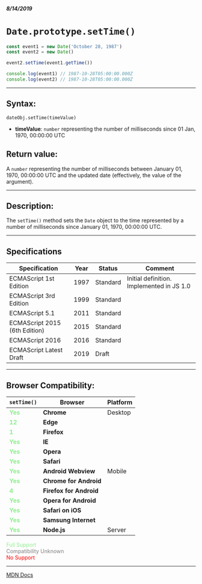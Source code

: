 ##### 8/14/2019
# `Date.prototype.setTime()`

```js
const event1 = new Date('October 28, 1987')
const event2 = new Date()

event2.setTime(event1.getTime())

console.log(event1) // 1987-10-28T05:00:00.000Z
console.log(event2) // 1987-10-28T05:00:00.000Z
```

---

## Syntax:
`dateObj.setTime(timeValue)`

* **timeValue**: `number` representing the number of milliseconds since 01 Jan, 1970, 00:00:00 UTC

## Return value:
A `number` representing the number of milliseconds between January 01, 1970, 00:00:00 UTC and the updated date (effectively, the value of the argument).

---

## Description:
The `setTime()` method sets the `Date` object to the time represented by a number of milliseconds since January 01, 1970, 00:00:00 UTC.

---

## Specifications
| Specification | Year | Status | Comment |
|---|---|---|---|
| ECMAScript 1st Edition | 1997 | Standard | Initial definition.  Implemented in JS 1.0 |
| ECMAScript 3rd Edition | 1999 | Standard |  |
| ECMAScript 5.1 | 2011 | Standard |  |
| ECMAScript 2015 (6th Edition) | 2015 | Standard |  |
| ECMAScript 2016 | 2016 | Standard |  |
| ECMAScript Latest Draft | 2019 | Draft |  |

---

## Browser Compatibility:
| `setTime()` | Browser | Platform |
|---|---|---|
| <span style="color: lightgreen">**Yes**</span> | **Chrome** | Desktop | 
| <span style="color: lightgreen">**12**</span> | **Edge** || 
| <span style="color: lightgreen">**1**</span> | **Firefox** || 
| <span style="color: lightgreen">**Yes**</span> | **IE** || 
| <span style="color: lightgreen">**Yes**</span> | **Opera** || 
| <span style="color: lightgreen">**Yes**</span> | **Safari** || 
| <span style="color: lightgreen">**Yes**</span> | **Android Webview** | Mobile | 
| <span style="color: lightgreen">**Yes**</span> | **Chrome for Android** || 
| <span style="color: lightgreen">**4**</span> | **Firefox for Android** || 
| <span style="color: lightgreen">**Yes**</span> | **Opera for Android** || 
| <span style="color: lightgreen">**Yes**</span> | **Safari on iOS** || 
| <span style="color: lightgreen">**Yes**</span> | **Samsung Internet** || 
| <span style="color: lightgreen">**Yes**</span> | **Node.js** | Server | 

<span style="color: lightgreen">Full Support</span>  
<span style="color: grey">Compatibility Unknown</span>  
<span style="color: red">No Support</span>

---

[MDN Docs](https://developer.mozilla.org/en-US/docs/Web/JavaScript/Reference/Global_Objects/Date/setTime)